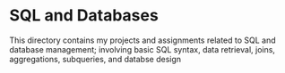 # SQL and Databases
This directory contains my projects and assignments related to SQL and database management; involving basic SQL syntax, data retrieval, joins, aggregations, subqueries, and databse design
